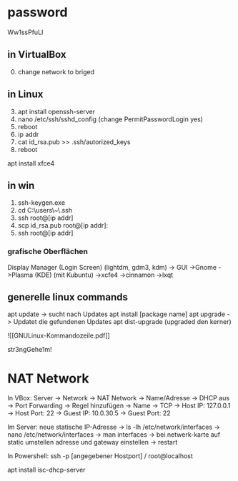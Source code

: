 # password
Ww1ssPfuLI

## in VirtualBox
0. change network to briged

## in Linux
3. apt install openssh-server
4. nano /etc/ssh/sshd_config (change PermitPasswordLogin yes)
5. reboot
6. ip addr
9. cat id_rsa.pub >> .ssh/autorized_keys
10. reboot 

apt install xfce4


## in win
1. ssh-keygen.exe
2. cd C:\\users\\~\\.ssh
7. ssh root@\[ip addr]
8. scp id_rsa.pub root@\[ip addr]:
11. ssh root@\[ip addr]

### grafische Oberflächen

Display Manager (Login Screen) (lightdm, gdm3, kdm)
	-> GUI
		->Gnome
		->Plasma (KDE) (mit Kubuntu)
		->xcfe4
		->cinnamon
		->lxqt

## generelle linux commands
apt update -> sucht nach Updates
apt install \[package name]
apt upgrade -> Updatet die gefundenen Updates
apt dist-upgrade (upgraded den kerner)


![[GNULinux-Kommandozeile.pdf]]

str3ngGehe1m!

# NAT Network

In VBox:
Server -> Network -> NAT Network -> Name/Adresse -> DHCP aus -> Port Forwarding -> Regel hinzufügen -> Name -> TCP -> Host IP: 127.0.0.1 -> Host Port: 22 -> Guest IP: 10.0.30.5 -> Guest Port: 22

Im Server:
neue statische IP-Adresse -> ls -lh /etc/network/interfaces -> nano /etc/network/interfaces -> man interfaces -> bei netwerk-karte auf static umstellen adresse und gateway einstellen -> restart

In Powershell:
ssh -p [angegebener Hostport] / root@localhost

apt install isc-dhcp-server

